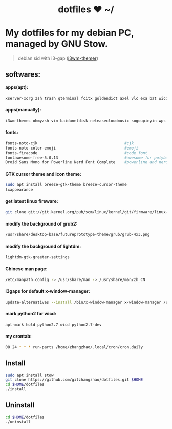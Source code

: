 <h1 align="center">dotfiles ❤ ~/</h1>

# My dotfiles for my debian PC, managed by GNU Stow.
> debian sid with i3-gap ([i3wm-themer](https://github.com/unix121/i3wm-themer))

## **softwares:**

#### **apps(apt):**
```bash
xserver-xorg zsh trash qterminal fcitx goldendict axel vlc exa bat wicd lightdm lightdm-gtk-greeter-settings pulseaudio pavucontrol Firefox ripgrep zip unzip rar unrar tldr locate fd-find zsh wget universal-ctags xautolock clang nomacs redshift translate-shell speedcrunch pylint shellcheck smartmontools sudo flameshot progress sshfs ncdu wireshark cflow lxappearance ufw xserver-xorg-input-synaptics dos2unix strace ltrace samba mpv lshw fzf hexyl davfs remmina iotop neofetch picom pandoc graphviz feh zathura unclutter
```

#### **apps(manually):**
```bash
i3wm-themes ohmyzsh vim baidunetdisk neteasecloudmusic sogoupinyin wps qq-linux gtags i3lock-fancy electron-ssr qv2ray zotero gping sd docker code
```

#### **fonts:**
```bash
fonts-noto-cjk                                      #cjk
fonts-noto-color-emoji                              #emoji
fonts-firacode                                      #code font
fontawesome-free-5.0.13                             #awesome for polybar
Droid Sans Mono for Powerline Nerd Font Complete    #powerline and nerd fonts
```

#### **GTK cursor theme and icon theme:**
```bash
sudo apt install breeze-gtk-theme breeze-cursor-theme
lxappearance
```

#### **get latest linux fireware:**
```bash
git clone git://git.kernel.org/pub/scm/linux/kernel/git/firmware/linux-firmware.git
```

#### **modify the background of grub2:**
```bash
/usr/share/desktop-base/futureprototype-theme/grub/grub-4x3.png
```

#### **modify the background of lightdm:**
```bash
lightdm-gtk-greeter-settings
```

#### **Chinese man page:**
```bash
/etc/manpath.config -> /usr/share/man -> /usr/share/man/zh_CN
```

#### **i3gaps for default x-window-manager:**
```bash
update-alternatives --install /bin/x-window-manager x-window-manager /usr/bin/i3 20
```

#### **mark python2 for wicd:**
```bash
apt-mark hold python2.7 wicd python2.7-dev
```

#### **my crontab:**
```bash
08 24 * * * run-parts /home/zhangzhao/.local/cron/cron.daily
```

## **Install**
```bash
sudo apt install stow
git clone https://github.com/gitzhangzhao/dotfiles.git $HOME
cd $HOME/dotfiles
./install
```
## **Uninstall**
```bash
cd $HOME/dotfiles
./uninstall
```
